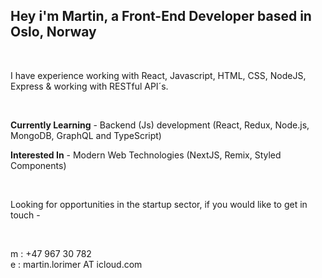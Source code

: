 ## Hey i'm Martin, a Front-End Developer based in Oslo, Norway

<br />

I have experience working with React, Javascript, HTML, CSS, NodeJS, Express & working with RESTful API´s.

<br />

**Currently Learning** - Backend (Js) development (React, Redux, Node.js, MongoDB, GraphQL and TypeScript)

**Interested In** - Modern Web Technologies (NextJS, Remix, Styled Components)

<br />

Looking for opportunities in the startup sector, if you would like to get in touch - 

<br />

m : +47 967 30 782 <br/>
e : martin.lorimer AT icloud.com

<!---
martinlrmr/martinlrmr is a ✨ special ✨ repository because its `README.md` (this file) appears on your GitHub profile.
You can click the Preview link to take a look at your changes.
--->

